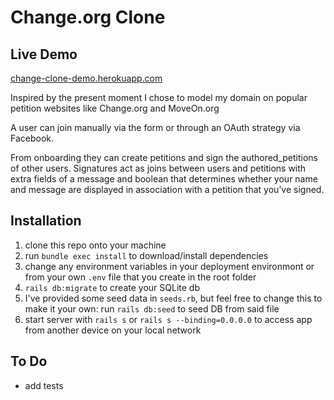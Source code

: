 # Change.org Clone

## Live Demo
[change-clone-demo.herokuapp.com](https://change-clone-demo.herokuapp.com)

Inspired by the present moment I chose to model my domain on popular petition websites like Change.org and MoveOn.org

A user can join manually via the form or through an OAuth strategy via Facebook.

From onboarding they can create petitions and sign the authored_petitions of other users. Signatures act as joins between users and petitions with extra fields of a message and boolean that determines whether your name and message are displayed in association with a petition that you’ve signed.

## Installation

1. clone this repo onto your machine
1. run ```bundle exec install``` to download/install dependencies
1. change any environment variables in your deployment environmont or from your own ```.env``` file that you create in the root folder
1. ```rails db:migrate``` to create your SQLite db
1. I've provided some seed data in ```seeds.rb```, but feel free to change this to make it your own: run ```rails db:seed``` to seed DB from said file
1. start server with ```rails s``` or ```rails s --binding=0.0.0.0``` to access app from another device on your local network

## To Do
- add tests
